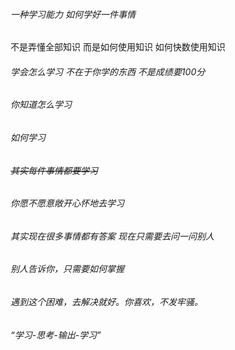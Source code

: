 ###### 一种学习能力 如何学好一件事情

不是弄懂全部知识 而是如何使用知识 如何快数使用知识

###### 学会怎么学习 不在于你学的东西 不是成绩要100分 

###### 你知道怎么学习

###### 如何学习

###### ~~其实每件事情都要学习~~

###### 你愿不愿意敞开心怀地去学习

###### 其实现在很多事情都有答案 现在只需要去问一问别人

###### 别人告诉你，只需要如何掌握

###### 遇到这个困难，去解决就好。你喜欢，不发牢骚。

###### “学习-思考-输出-学习”  

